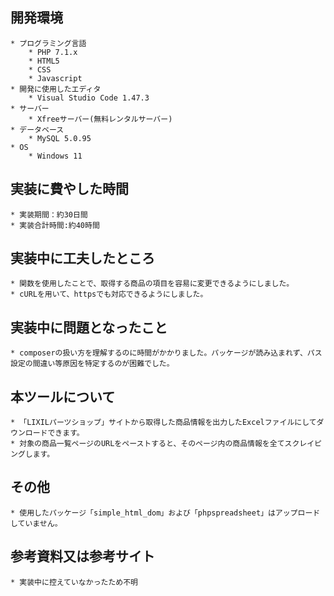## 開発環境
	* プログラミング言語
		* PHP 7.1.x
		* HTML5
		* CSS
		* Javascript
	* 開発に使用したエディタ
		* Visual Studio Code 1.47.3
	* サーバー
		* Xfreeサーバー(無料レンタルサーバー)
	* データベース
		* MySQL 5.0.95
	* OS
		* Windows 11

## 実装に費やした時間
	* 実装期間：約30日間
	* 実装合計時間:約40時間

## 実装中に工夫したところ
	* 関数を使用したことで、取得する商品の項目を容易に変更できるようにしました。
	* cURLを用いて、httpsでも対応できるようにしました。

## 実装中に問題となったこと
	* composerの扱い方を理解するのに時間がかかりました。パッケージが読み込まれず、パス設定の間違い等原因を特定するのが困難でした。

## 本ツールについて
	* 「LIXILパーツショップ」サイトから取得した商品情報を出力したExcelファイルにしてダウンロードできます。
	* 対象の商品一覧ページのURLをペーストすると、そのページ内の商品情報を全てスクレイピングします。

## その他
	* 使用したパッケージ「simple_html_dom」および「phpspreadsheet」はアップロードしていません。

## 参考資料又は参考サイト
	* 実装中に控えていなかったため不明
